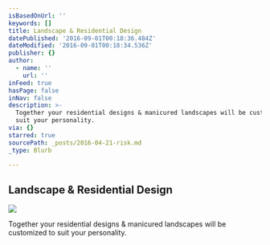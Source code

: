 ```yaml
---
isBasedOnUrl: ''
keywords: []
title: Landscape & Residential Design
datePublished: '2016-09-01T00:18:36.484Z'
dateModified: '2016-09-01T00:18:34.536Z'
publisher: {}
author:
  - name: ''
    url: ''
inFeed: true
hasPage: false
inNav: false
description: >-
  Together your residential designs & manicured landscapes will be customized to
  suit your personality.
via: {}
starred: true
sourcePath: _posts/2016-04-21-risk.md
_type: Blurb

---
```

## Landscape & Residential Design
![](https://the-grid-user-content.s3-us-west-2.amazonaws.com/c7cd289e-0cee-456f-af50-ff7582bfa0c8.jpg)

Together your residential designs & manicured landscapes will be customized to suit your personality.